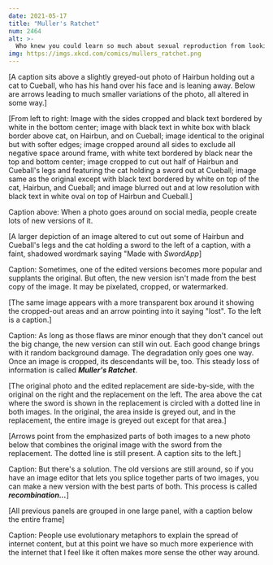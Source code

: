 ```yaml
---
date: 2021-05-17
title: "Muller's Ratchet"
num: 2464
alt: >-
  Who knew you could learn so much about sexual reproduction from looking at pictures on the internet!
img: https://imgs.xkcd.com/comics/mullers_ratchet.png
---
```

[A caption sits above a slightly greyed-out photo of Hairbun holding out a cat to Cueball, who has his hand over his face and is leaning away. Below are arrows leading to much smaller variations of the photo, all altered in some way.]

[From left to right: Image with the sides cropped and black text bordered by white in the bottom center; image with black text in white box with black border above cat, on Hairbun, and on Cueball; image identical to the original but with softer edges; image cropped around all sides to exclude all negative space around frame, with white text bordered by black near the top and bottom center; image cropped to cut out half of Hairbun and Cueball's legs and featuring the cat holding a sword out at Cueball; image same as the original except with black text bordered by white on top of the cat, Hairbun, and Cueball; and image blurred out and at low resolution with black text in white oval on top of Hairbun and Cueball.]

Caption above: When a photo goes around on social media, people create lots of new versions of it.

[A larger depiction of an image altered to cut out some of Hairbun and Cueball's legs and the cat holding a sword to the left of a caption, with a faint, shadowed wordmark saying "Made with *SwordApp*]

Caption: Sometimes, one of the edited versions becomes more popular and supplants the original. But often, the new version isn't made from the best copy of the image. It may be pixelated, cropped, or watermarked.

[The same image appears with a more transparent box around it showing the cropped-out areas and an arrow pointing into it saying "lost". To the left is a caption.]

Caption: As long as those flaws are minor enough that they don't cancel out the big change, the new version can still win out. Each good change brings with it random background damage. The degradation only goes one way. Once an image is cropped, its descendants will be, too. This steady loss of information is called ***Muller's Ratchet***.

[The original photo and the edited replacement are side-by-side, with the original on the right and the replacement on the left. The area above the cat where the sword is shown in the replacement is circled with a dotted line in both images. In the original, the area inside is greyed out, and in the replacement, the entire image is greyed out except for that area.]

[Arrows point from the emphasized parts of both images to a new photo below that combines the original image with the sword from the replacement. The dotted line is still present. A caption sits to the left.]

Caption: But there's a solution. The old versions are still around, so if you have an image editor that lets you splice together parts of two images, you can make a new version with the best parts of both. This process is called ***recombination...***]

[All previous panels are grouped in one large panel, with a caption below the entire frame]

Caption: People use evolutionary metaphors to explain the spread of internet content, but at this point we have so much more experience with the internet that I feel like it often makes more sense the other way around.